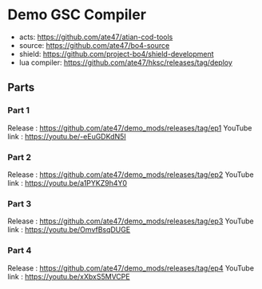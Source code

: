 # Demo GSC Compiler

- acts: https://github.com/ate47/atian-cod-tools
- source: https://github.com/ate47/bo4-source
- shield: https://github.com/project-bo4/shield-development
- lua compiler: https://github.com/ate47/hksc/releases/tag/deploy

## Parts

### Part 1

Release : https://github.com/ate47/demo_mods/releases/tag/ep1
YouTube link : https://youtu.be/-eEuGDKdN5I

### Part 2

Release : https://github.com/ate47/demo_mods/releases/tag/ep2
YouTube link : https://youtu.be/a1PYKZ9h4Y0

### Part 3

Release : https://github.com/ate47/demo_mods/releases/tag/ep3
YouTube link : https://youtu.be/OmvfBsqDUGE

### Part 4

Release : https://github.com/ate47/demo_mods/releases/tag/ep4
YouTube link : https://youtu.be/xXbxS5MVCPE
